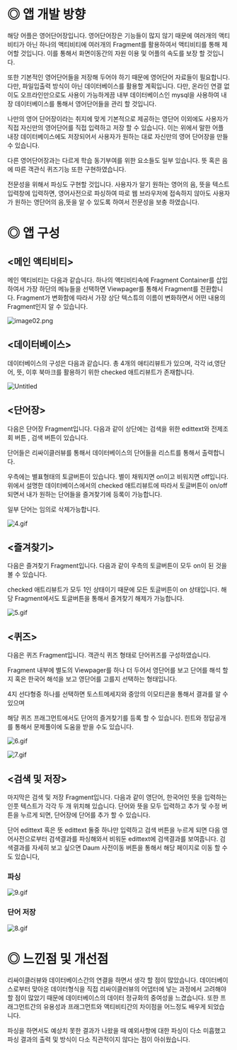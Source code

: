# **◎ 앱 개발 방향**

 해당 어플은 영어단어장입니다. 영어단어장은 기능들이 많지 않기 때문에 여러개의 액티비티가 아닌 하나의 액티비티에 여러개의 Fragment를 활용하여서 액티비티를 통해 제어할 것입니다. 이를 통해서 화면이동간의 자원 이용 및 어플의 속도를 보장 할 것입니다. 

 또한 기본적인 영어단어들을 저장해 두어야 하기 때문에 영어단어 자료들이 필요합니다. 다만, 파일입출력 방식이 아닌 데이터베이스를 활용할 계획입니다. 다만, 온라인 연결 없이도 오프라인만으로도 사용이 가능하게끔 내부 데이터베이스인 mysql을 사용하여 내장 데이터베이스를 통해서 영어단어들을 관리 할 것입니다. 

 나만의 영어 단어장이라는 취지에 맞게 기본적으로 제공하는 영단어 이외에도 사용자가 직접 자신만의 영어단어를 직접 입력하고 저장 할 수 있습니다. 이는 위에서 말한 어플 내장 데이터베이스에도 저장되어서 사용자가 원하는 대로 자신만의 영어 단어장을 만들 수 있습니다.

 다른 영어단어장과는 다르게 학습 동기부여를 위한 요소들도 일부 있습니다. 뜻 혹은 음에 따른 객관식 퀴즈기능 또한 구현하였습니다.

 전문성을 위해서 파싱도 구현할 것입니다. 사용자가 알기 원하는 영어의 음, 뜻을 텍스트 입력창에 입력하면, 영어사전으로 파싱하여 따로 웹 브라우저에 접속하지 않아도 사용자가 원하는 영단어의 음,뜻을 알 수 있도록 하여서 전문성을 보충 하였습니다.

# **◎ 앱 구성**

## **<메인 액티비티>**

메인 액티비티는 다음과 같습니다. 하나의 액티비티속에 Fragment Container를 삽입하여서 가장 하단의 메뉴들을 선택하면 Viewpager를 통해서 Fragment를 전환합니다. Fragment가 변화함에 따라서 가장 상단 텍스튜의 이름이 변화하면서 어떤 내용의 Fragment인지 알 수 있습니다.

![image02.png](https://s3-us-west-2.amazonaws.com/secure.notion-static.com/3e11f337-53bb-427e-9b7a-bf86b085ab93/image02.png)

## **<데이터베이스>**

데이터베이스의 구성은 다음과 같습니다. 총 4개의 애티리뷰트가 있으며, 각각 id,영단어, 뜻, 이후 북마크를 활용하기 위한 checked 애트리뷰트가 존재합니다.

![Untitled](https://s3-us-west-2.amazonaws.com/secure.notion-static.com/0b17dd07-0b41-42d7-b250-b012c634f1f2/Untitled.png)

## **<단어장>**

다음은 단어장 Fragment입니다. 다음과 같이 상단에는 검색을 위한 edittext와 전제조회 버튼 , 검색 버튼이 있습니다.

단어들은 리싸이클러뷰를 통해서 데이터베이스의 단어들을 리스트를 통해서 출력합니다.

우측에는 별표형태의 토글버튼이 있습니다. 별이 채워지면 on이고 비워지면 off입니다. 위에서 설명한 데이터베이스에서의 checked 애트리뷰트에 따라서 토글버튼이 on/off되면서 내가 원하는 단어들을 즐겨찾기에 등록이 가능합니다. 

일부 단어는 임의로 삭제가능합니다. 

[]()

![4.gif](https://s3-us-west-2.amazonaws.com/secure.notion-static.com/e2162e58-9e2b-47ed-b20f-eb6ac4a763e5/4.gif)

## **<즐겨찾기>**

다음은 즐겨찾기 Fragment입니다. 다음과 같이 우측의 토글버튼이 모두 on이 된 것을 볼 수 있습니다.

checked 애트리뷰트가 모두 1인 상태이기 때문에 모든 토글버튼이 on 상태입니다. 해당 Fragment에서도 토글버튼을 통해서 즐겨찾기 해제가 가능합니다.

[]()

![5.gif](https://s3-us-west-2.amazonaws.com/secure.notion-static.com/3b01cb19-3cab-4a75-be78-10f61575619e/5.gif)

## **<퀴즈>**

다음은 퀴즈 Fragment입니다. 객관식 퀴즈 형태로 단어퀴즈를 구성하였습니다.

Fragment 내부에 별도의 Viewpager를 하나 더 두어서 영단어를 보고 단어를 해석 할지 혹은 한국어 해석을 보고 영단어를 고를지 선택하는 형태입니다.

4지 선다형중 하나를 선택하면 토스트메세지와 중앙의 이모티콘을 통해서 결과를 알 수 있으며

해당 퀴즈 프래그먼트에서도 단어의 즐겨찾기를 등록 할 수 있습니다. 힌트와 정답공개를 통해서 문제풀이에 도움을 받을 수도 있습니다.

![6.gif](https://s3-us-west-2.amazonaws.com/secure.notion-static.com/f55173fc-ee7c-4efe-b699-78ed1b3ba37c/6.gif)

![7.gif](https://s3-us-west-2.amazonaws.com/secure.notion-static.com/488bbe3c-43ee-492c-9e81-913ab69d7619/7.gif)

## **<검색 및 저장>**

마지막은 검색 및 저장 Fragment입니다. 다음과 같이 영단어, 한국어인 뜻을 입력하는 인풋 텍스트가 각각 두 개 위치해 있습니다. 단어와 뜻을 모두 입력하고 추가 및 수정 버튼을 누르게 되면, 단어장에 단어를 추가 할 수 있습니다.

단어 edittext 혹은 뜻 edittext 둘중 하나만 입력하고 검색 버튼을 누르게 되면 다음 영어사전으로부터 검색결과를 파싱해와서 비워둔 edittext에 검색결과를 보여줍니다. 검색결과를 자세히 보고 싶으면 Daum 사전이동 버튼을 통해서 해당 페이지로 이동 할 수도 있습니다,

### 파싱

![9.gif](https://s3-us-west-2.amazonaws.com/secure.notion-static.com/3bd27af7-0560-4d82-bdf4-a9f953684680/9.gif)

### 단어 저장

![8.gif](https://s3-us-west-2.amazonaws.com/secure.notion-static.com/bdfcbc64-7d3d-4a36-ab44-dced34c389dc/8.gif)

# **◎ 느낀점 및 개선점**

리싸이클러뷰와 데이터베이스간의 연결을 하면서 생각 할 점이 많았습니다. 데이터베이스로부터 맞아온 데이터형식을 직접 리싸이클러뷰의 어댑터에 넣는 과정에서 고려해야할 점이 많았기 때문에 데이터베이스의 데이터 정규화의 중여성을 느겼습니다. 또한 프래그먼트간의 유용성과 프래그먼트와 액티비티간의 차이점을 어느정도 배우게 되었습니다.

파싱을 하면서도 예상치 못한 결과가 나왔을 때 예외사항에 대한 파싱이 다소 미흡했고 파싱 결과의 출력 및 방식이 다소 직관적이지 않다는 점이 아쉬웠습니다.

